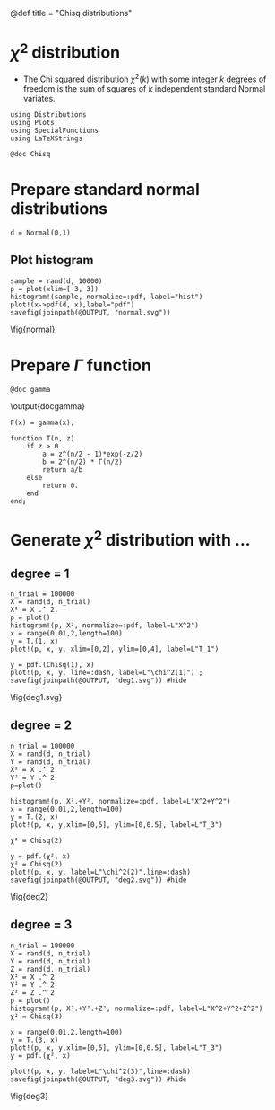 @def title = "Chisq distributions"


# $\chi^2$ distribution


- The Chi squared distribution $\chi^2(k)$ with some integer $k$ degrees of freedom is the sum of squares of $k$ independent standard Normal variates.



```julia:loadmodule
using Distributions 
using Plots
using SpecialFunctions
using LaTeXStrings
```

```julia:docchisq
@doc Chisq
```


# Prepare standard normal distributions


```julia:setnormal01
d = Normal(0,1)
```

## Plot histogram


```julia:plotnormal01
sample = rand(d, 10000)
p = plot(xlim=[-3, 3])
histogram!(sample, normalize=:pdf, label="hist")
plot!(x->pdf(d, x),label="pdf")
savefig(joinpath(@OUTPUT, "normal.svg"))
```

\fig{normal}

# Prepare $\Gamma$ function


```julia:docgamma
@doc gamma
```
\output{docgamma}

```julia:definegamma
Γ(x) = gamma(x);
```


```julia:defineT
function T(n, z) 
    if z > 0
        a = z^(n/2 - 1)*exp(-z/2)
        b = 2^(n/2) * Γ(n/2)
        return a/b
    else
        return 0.
    end
end;
```

# Generate $\chi^2$ distribution with ...

## degree = 1


```julia:deg1
n_trial = 100000
X = rand(d, n_trial)
X² = X .^ 2.
p = plot()
histogram!(p, X², normalize=:pdf, label=L"X^2")
x = range(0.01,2,length=100)
y = T.(1, x)
plot!(p, x, y, xlim=[0,2], ylim=[0,4], label=L"T_1")

y = pdf.(Chisq(1), x)
plot!(p, x, y, line=:dash, label=L"\chi^2(1)") ;
savefig(joinpath(@OUTPUT, "deg1.svg")) #hide
```

\fig{deg1.svg}


## degree = 2


```julia:deg2
n_trial = 100000
X = rand(d, n_trial)
Y = rand(d, n_trial)
X² = X .^ 2
Y² = Y .^ 2
p=plot()

histogram!(p, X².+Y², normalize=:pdf, label=L"X^2+Y^2")
x = range(0.01,2,length=100)
y = T.(2, x)
plot!(p, x, y,xlim=[0,5], ylim=[0,0.5], label=L"T_3")

χ² = Chisq(2)

y = pdf.(χ², x)
χ² = Chisq(2)
plot!(p, x, y, label=L"\chi^2(2)",line=:dash)
savefig(joinpath(@OUTPUT, "deg2.svg")) #hide
```

\fig{deg2}

## degree = 3


```julia:deg3
n_trial = 100000
X = rand(d, n_trial)
Y = rand(d, n_trial)
Z = rand(d, n_trial)
X² = X .^ 2
Y² = Y .^ 2
Z² = Z .^ 2
p = plot()
histogram!(p, X².+Y².+Z², normalize=:pdf, label=L"X^2+Y^2+Z^2")
χ² = Chisq(3)

x = range(0.01,2,length=100)
y = T.(3, x)
plot!(p, x, y,xlim=[0,5], ylim=[0,0.5], label=L"T_3")
y = pdf.(χ², x)

plot!(p, x, y, label=L"\chi^2(3)",line=:dash)
savefig(joinpath(@OUTPUT, "deg3.svg")) #hide
```

\fig{deg3}